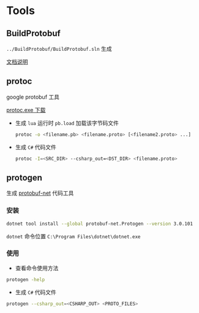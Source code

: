 # Tools

## BuildProtobuf

`../BuildProtobuf/BuildProtobuf.sln` 生成

[文档说明](BuildProtobuf/README.md)

## protoc

google protobuf 工具

[protoc.exe 下载](https://github.com/protocolbuffers/protobuf/releases)

- 生成 `lua` 运行时 `pb.load` 加载该字节码文件

  ```bash
  protoc -o <filename.pb> <filename.proto> [<filename2.proto> ...]
  ```

- 生成 `C#` 代码文件

  ```bash
  protoc -I=<SRC_DIR> --csharp_out=<DST_DIR> <filename.proto>
  ```

  

## protogen

生成 [protobuf-net](https://www.nuget.org/packages/protobuf-net.Protogen) 代码工具

### 安装

```sh
dotnet tool install --global protobuf-net.Protogen --version 3.0.101
```

`dotnet` 命令位置 `C:\Program Files\dotnet\dotnet.exe`

### 使用

- 查看命令使用方法

```sh
protogen -help
```

- 生成 `C#` 代码文件

```bash
protogen --csharp_out=<CSHARP_OUT> <PROTO_FILES>
```

